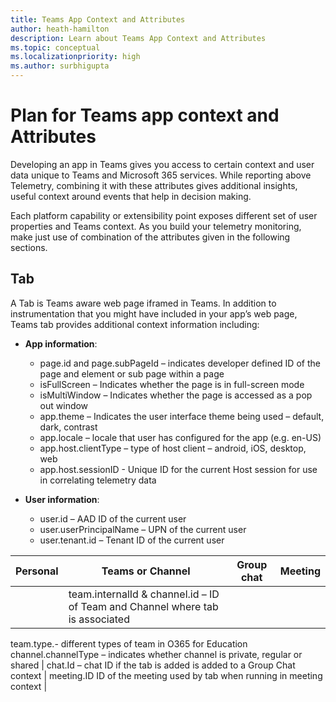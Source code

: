 ```yaml
---
title: Teams App Context and Attributes
author: heath-hamilton
description: Learn about Teams App Context and Attributes
ms.topic: conceptual
ms.localizationpriority: high
ms.author: surbhigupta
---
```


# Plan for Teams app context and Attributes

Developing an app in Teams gives you access to certain context and user data unique to Teams and Microsoft 365 services. While reporting above Telemetry, combining it with these attributes gives additional insights, useful context around events that help in decision making.

Each platform capability or extensibility point exposes different set of user properties and Teams context. As you build your telemetry monitoring, make just use of combination of the attributes given in the following sections.

## Tab

A Tab is Teams aware web page iframed in Teams. In addition to instrumentation that you might have included in your app’s web page, Teams tab provides additional context information including:

- **App information**:

  - page.id and page.subPageId – indicates developer defined ID of the page and element or sub page within a page
  - isFullScreen – Indicates whether the page is in full-screen mode
  - isMultiWindow – Indicates whether the page is accessed as a pop out window
  - app.theme – Indicates the user interface theme being used – default, dark, contrast
  - app.locale – locale that user has configured for the app (e.g. en-US)
  - app.host.clientType – type of host client – android, iOS, desktop, web
  - app.host.sessionID - Unique ID for the current Host session for use in correlating telemetry data

- **User information**:

  - user.id – AAD ID of the current user
  - user.userPrincipalName – UPN of the current user
  - user.tenant.id – Tenant ID of the current user

| Personal | Teams or Channel | Group chat | Meeting |
| --- | --- | --- | --- |
|   | team.internalId & channel.id – ID of Team and Channel where tab is associated
team.type.- different types of team in O365 for Education
channel.channelType – indicates whether channel is private, regular or shared | chat.Id – chat ID if the tab is added is added to a Group Chat context | meeting.ID ID of the meeting used by tab when running in meeting context |

